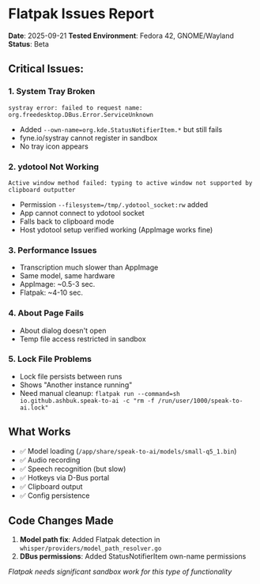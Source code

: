 # Flatpak Issues Report

**Date**: 2025-09-21
**Tested Environment**: Fedora 42, GNOME/Wayland
**Status**: Beta

## Critical Issues:

### 1. System Tray Broken
```
systray error: failed to request name: org.freedesktop.DBus.Error.ServiceUnknown
```
- Added `--own-name=org.kde.StatusNotifierItem.*` but still fails
- fyne.io/systray cannot register in sandbox
- No tray icon appears

### 2. ydotool Not Working
```
Active window method failed: typing to active window not supported by clipboard outputter
```
- Permission `--filesystem=/tmp/.ydotool_socket:rw` added
- App cannot connect to ydotool socket
- Falls back to clipboard mode
- Host ydotool setup verified working (AppImage works fine)

### 3. Performance Issues
- Transcription much slower than AppImage
- Same model, same hardware
- AppImage: ~0.5-3 sec.
- Flatpak: ~4-10 sec.

### 4. About Page Fails
- About dialog doesn't open
- Temp file access restricted in sandbox

### 5. Lock File Problems
- Lock file persists between runs
- Shows "Another instance running"
- Need manual cleanup: `flatpak run --command=sh io.github.ashbuk.speak-to-ai -c "rm -f /run/user/1000/speak-to-ai.lock"`

## What Works
- ✅ Model loading (`/app/share/speak-to-ai/models/small-q5_1.bin`)
- ✅ Audio recording
- ✅ Speech recognition (but slow)
- ✅ Hotkeys via D-Bus portal
- ✅ Clipboard output
- ✅ Config persistence

## Code Changes Made
1. **Model path fix**: Added Flatpak detection in `whisper/providers/model_path_resolver.go`
2. **DBus permissions**: Added StatusNotifierItem own-name permissions

*Flatpak needs significant sandbox work for this type of functionality*